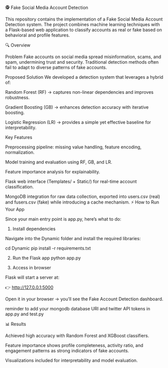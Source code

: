 🕵️ Fake Social Media Account Detection

This repository contains the implementation of a Fake Social Media Account Detection system. The project combines machine learning techniques with a Flask-based web application to classify accounts as real or fake based on behavioral and profile features.

🔍 Overview

Problem
Fake accounts on social media spread misinformation, scams, and spam, undermining trust and security. Traditional detection methods often fail to adapt to diverse patterns of fake accounts.

Proposed Solution
We developed a detection system that leverages a hybrid of:

Random Forest (RF) → captures non-linear dependencies and improves robustness.

Gradient Boosting (GB) → enhances detection accuracy with iterative boosting.

Logistic Regression (LR) → provides a simple yet effective baseline for interpretability.

Key Features

Preprocessing pipeline: missing value handling, feature encoding, normalization.

Model training and evaluation using RF, GB, and LR.

Feature importance analysis for explainability.

Flask web interface (Templates/ + Static/) for real-time account classification.

MongoDB integration for raw data collection, exported into users.csv (real) and fusers.csv (fake) while introducing a cache mechanism.
⚡ How to Run Your App

Since your main entry point is app.py, here’s what to do:

1. Install dependencies

Navigate into the Dynamic folder and install the required libraries:

cd Dynamic
pip install -r requirements.txt

2. Run the Flask app
python app.py

3. Access in browser

Flask will start a server at:

👉 http://127.0.0.1:5000

Open it in your browser → you’ll see the Fake Account Detection dashboard.

reminder to add your mongodb database URI and twitter API tokens in app.py and test.py

📊 Results

Achieved high accuracy with Random Forest and XGBoost classifiers.

Feature importance shows profile completeness, activity ratio, and engagement patterns as strong indicators of fake accounts.

Visualizations included for interpretability and model evaluation.

